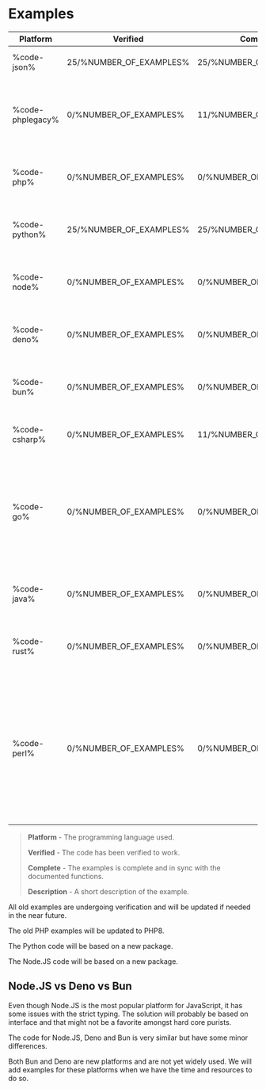 # Examples


| Platform          | Verified                | Complete                | Description                                                                                                                                                                                               |
|-------------------|-------------------------|-------------------------|-----------------------------------------------------------------------------------------------------------------------------------------------------------------------------------------------------------|
| %code-json%       | 25/%NUMBER_OF_EXAMPLES% | 25/%NUMBER_OF_EXAMPLES% | JSON basic example payloads.                                                                                                                                                                              |
| %code-phplegacy%  | 0/%NUMBER_OF_EXAMPLES%  | 11/%NUMBER_OF_EXAMPLES% | Old PHP code moved from our old API documentation. This code is based on PHP5.                                                                                                                            |
| %code-php%        | 0/%NUMBER_OF_EXAMPLES%  | 0/%NUMBER_OF_EXAMPLES%  | New PHP code. Updated 2024 and is currently a work in progress.                                                                                                                                           |
| %code-python%     | 25/%NUMBER_OF_EXAMPLES% | 25/%NUMBER_OF_EXAMPLES% | Python3 code. Updated 2024 and is currently a work in progress.                                                                                                                                           |
| %code-node%       | 0/%NUMBER_OF_EXAMPLES%  | 0/%NUMBER_OF_EXAMPLES%  | Node.JS code. Updated 2024 and is currently a work in progress.                                                                                                                                           |
| %code-deno%       | 0/%NUMBER_OF_EXAMPLES%  | 0/%NUMBER_OF_EXAMPLES%  | Deno code. Updated 2024 and is currently a work in progress.                                                                                                                                              |
| %code-bun%        | 0/%NUMBER_OF_EXAMPLES%  | 0/%NUMBER_OF_EXAMPLES%  | Bun code. Updated 2024 and is currently a work in progress.                                                                                                                                               |
| %code-csharp%     | 0/%NUMBER_OF_EXAMPLES%  | 11/%NUMBER_OF_EXAMPLES% | C# code moved from our old API documentation.                                                                                                                                                             |
| %code-go%         | 0/%NUMBER_OF_EXAMPLES%  | 0/%NUMBER_OF_EXAMPLES%  | Go has some issues with the strict typing. The solution will probably be based on interface and that might not be a favorite amongst hard core purists.                                                   |
| %code-java%       | 0/%NUMBER_OF_EXAMPLES%  | 0/%NUMBER_OF_EXAMPLES%  | Java is not a prioritized language and will ba added at a later stage.                                                                                                                                    |
| %code-rust%       | 0/%NUMBER_OF_EXAMPLES%  | 0/%NUMBER_OF_EXAMPLES%  | Rust is coming as soon as we've managed to learn best practices.                                                                                                                                          |
| %code-perl%       | 0/%NUMBER_OF_EXAMPLES%  | 0/%NUMBER_OF_EXAMPLES%  | Hashes in Perl doesn't keep the same order for properties from time to time which makes hashing a pain. Also Perl has some issues with HMAC_SHA512 end will be postponed until we find a viable solution. |

> **Platform** - The programming language used.
> 
> **Verified** - The code has been verified to work.
> 
> **Complete** - The examples is complete and in sync with the documented functions.
> 
> **Description** - A short description of the example.

All old examples are undergoing verification and will be updated if needed in the near future.

The old PHP examples will be updated to PHP8.

The Python code will be based on a new package.

The Node.JS code will be based on a new package.

## Node.JS vs Deno vs Bun
Even though Node.JS is the most popular platform for JavaScript, it has some issues with the strict typing. The solution will probably be based on interface and that might not be a favorite amongst hard core purists.

The code for Node.JS, Deno and Bun is very similar but have some minor differences.

Both Bun and Deno are new platforms and are not yet widely used. We will add examples for these platforms when we have the time and resources to do so.
